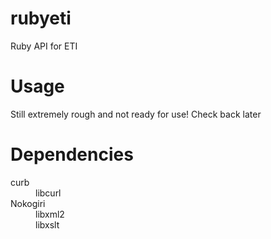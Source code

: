 rubyeti
=======

Ruby API for ETI

Usage
=====

Still extremely rough and not ready for use! Check back later

Dependencies
============

<dl>
  <dt>curb</dt>
  <dd>libcurl</dd>
  <dt>Nokogiri</dt>
  <dd>libxml2</dd>
  <dd>libxslt</dd>
</dl>
